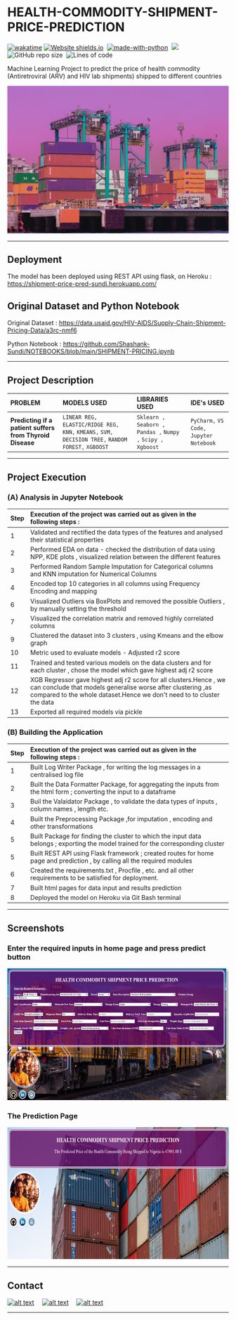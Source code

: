 # HEALTH-COMMODITY-SHIPMENT-PRICE-PREDICTION

[![wakatime](https://wakatime.com/badge/user/8f2e3b3a-321e-4119-b4f0-3a33c3752953/project/f1c60e47-055d-4059-9946-5863bccf6e83.svg)](https://wakatime.com/badge/user/8f2e3b3a-321e-4119-b4f0-3a33c3752953/project/f1c60e47-055d-4059-9946-5863bccf6e83)
[![Website shields.io](https://img.shields.io/website-up-down-green-red/http/shields.io.svg)](https://thyroid-detection-pred-sundi.herokuapp.com/)&nbsp;
[![made-with-python](https://img.shields.io/badge/Made%20with-Python-1f425f.svg)](https://www.python.org/)&nbsp;
<img src="https://img.shields.io/badge/Made%20with-Markdown-1f425f.svg">&nbsp;
![GitHub repo size](https://img.shields.io/github/repo-size/Shashank-Sundi/HEALTH-COMMODITY-SHIPMENT-PRICE-PREDICTION)&nbsp;
![Lines of code](https://img.shields.io/tokei/lines/github/Shashank-Sundi/HEALTH-COMMODITY-SHIPMENT-PRICE-PREDICTION?style=flat)

Machine Learning Project to predict the price of health commodity (Antiretroviral (ARV) and HIV lab shipments) shipped to different countries 

<img src="static\images\alan-veas-z1oKOZjtvVQ-unsplash.jpg" alt="affair" />
<hr>

## Deployment

The model has been deployed using REST API using flask, on Heroku :  https://shipment-price-pred-sundi.herokuapp.com/


## Original Dataset and Python Notebook

Original Dataset :  https://data.usaid.gov/HIV-AIDS/Supply-Chain-Shipment-Pricing-Data/a3rc-nmf6

Python Notebook : https://github.com/Shashank-Sundi/NOTEBOOKS/blob/main/SHIPMENT-PRICING.ipynb

<hr>

## Project Description

| PROBLEM | MODELS USED  |LIBRARIES USED   |IDE's USED|
| :-------- | :------- | :------------------------- | :-------|
| **Predicting if a patient suffers from Thyroid Disease**| `LINEAR REG,` `ELASTIC/RIDGE REG,` `KNN,` `KMEANS,` `SVM,` `DECISION TREE,` `RANDOM FOREST,` `XGBOOST` | `Sklearn ,` ` Seaborn ,` `Pandas ,` `Numpy ,` `Scipy ,` `Xgboost `|`PyCharm,` `VS Code,` `Jupyter Notebook`|

<hr>

## Project Execution

### (A) **Analysis in Jupyter Notebook**

| **Step**|**Execution of the project was carried out as given in the following steps :** |
| :--------|:-------- | 
|1| Validated and rectified the data types of the features and analysed their statistical properties|
|2|Performed EDA on data - checked the distribution of data using NPP, KDE plots , visualized relation between the different features
|3| Performed Random Sample Imputation for Categorical columns and KNN imputation for Numerical Columns
|4|Encoded top 10 categories in all columns using Frequency Encoding and mapping
|6|Visualized Outliers via BoxPlots and removed the possible Outliers , by manually setting the threshold
|7| Visualized the correlation matrix and removed highly correlated columns
|9|Clustered the dataset into 3 clusters , using Kmeans and the elbow graph
|10| Metric used to evaluate models - Adjusted r2 score
|11| Trained and tested various models on the data clusters and for each cluster , chose the model which gave highest adj r2 score
|12|XGB Regressor gave highest adj r2 score for all clusters.Hence , we can conclude that models generalise worse after clustering ,as compared to the whole dataset.Hence we don't need to to cluster the data
|13| Exported all required models via pickle


### (B) **Building the Application**

| **Step**|**Execution of the project was carried out as given in the following steps :** |
| :--------|:-------- | 
|1| Built Log Writer Package , for writing the log messages in a centralised log file
|2| Built the Data Formatter Package, for aggregating the inputs from the html form ; converting the input to a dataframe
|3| Buil the Valaidator Package , to validate the data types of inputs , column names , length etc.
|4| Built the Preprocessing Package ,for imputation , encoding and other transformations
|5| Built Package for finding the cluster to which the input data belongs ; exporting the model trained for the corresponding cluster
|5| Built REST API using Flask framework ; created routes for home page and prediction , by calling all the required modules 
|6| Created the requirements.txt , Procfile , etc. and all other requirements to be satisfied for deployment.
|7| Built html pages for data input and results prediction
|8| Deployed the model on Heroku via Git Bash terminal

<hr>

## Screenshots

### **Enter the required inputs in home page and press predict button**

<img src="static\images\homeww.PNG" alt="FIFA" style="height: 300px; width:700px;"/>

### **The Prediction Page**

<img src="static\images\resultt.PNG" alt="FIFA" style="height: 300px; width:700px;"/>

<hr>
  
## Contact

<a href="https://www.linkedin.com/in/shashank-sundi-4b78561b1"> ![alt text](https://img.shields.io/badge/linkedin-%230077B5.svg?style=for-the-badge&logo=linkedin&logoColor=white)</a>&emsp;
<a href="https://www.instagram.com/shashank_sundi13/">![alt text](https://img.shields.io/badge/Shashank_Sundi-%23E4405F.svg?style=for-the-badge&logo=Instagram&logoColor=white)</a>&emsp;
<a href="mailto:sundi.sn@gmail.com">![alt text](https://img.shields.io/badge/Gmail-D14836?style=for-the-badge&logo=gmail&logoColor=white)</a>

<hr>